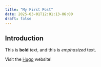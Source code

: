 ```yaml
---
title: "My First Post"
date: 2025-03-01T12:01:13-06:00
draft: false
---
```


## Introduction

This is **bold** text, and this is *emphasized* text.

Visit the [Hugo](https://gohugo.io) website!
